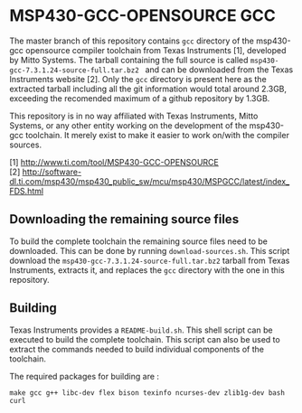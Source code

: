 # MSP430-GCC-OPENSOURCE GCC

The master branch of this repository contains `gcc` directory of the msp430-gcc
opensource compiler toolchain from Texas Instruments [1], developed by Mitto
Systems. The tarball containing the full source is called
`msp430-gcc-7.3.1.24-source-full.tar.bz2
`
and can be downloaded from the Texas Instruments website [2].
Only the `gcc` directory is present here as the extracted tarball including all
the git information would total around 2.3GB, exceeding the recomended maximum
of a github repository by 1.3GB.

This repository is in no way affiliated with Texas Instruments, Mitto Systems,
or any other entity working on the development of the msp430-gcc toolchain. It
merely exist to make it easier to work on/with the compiler sources.

[1] http://www.ti.com/tool/MSP430-GCC-OPENSOURCE  
[2] http://software-dl.ti.com/msp430/msp430_public_sw/mcu/msp430/MSPGCC/latest/index_FDS.html

## Downloading the remaining source files
To build the complete toolchain the remaining source files need to be
downloaded. This can be done by running `download-sources.sh`.
This script download the `msp430-gcc-7.3.1.24-source-full.tar.bz2` tarball from
Texas Instruments, extracts it, and replaces the `gcc` directory with the one in
this repository.

## Building
Texas Instruments provides a `README-build.sh`. This shell script can be
executed to build the complete toolchain. This script can also be used to
extract the commands needed to build individual components of the toolchain.

The required packages for building are :
```
make gcc g++ libc-dev flex bison texinfo ncurses-dev zlib1g-dev bash curl
```
